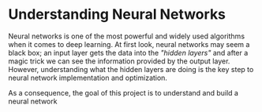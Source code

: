 # Understanding Neural Networks

Neural networks is one of the most powerful and widely used algorithms when it comes to deep learning. At first look, neural networks may seem a black box; an input layer gets the data into the *"hidden layers"* and after a magic trick we can see the information provided by the output layer. However, understanding what the hidden layers are doing is the key step to neural network implementation and optimization.

As a consequence, the goal of this project is to understand and build a neural network
